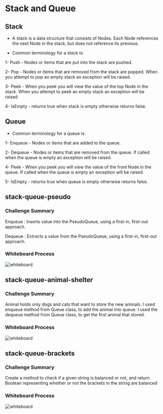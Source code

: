 # Stack and Queue

## Stack 

* A stack is a data structure that consists of Nodes. Each Node references the next Node in the stack, but does not reference its previous.

* Common terminology for a stack is:

1- Push - Nodes or items that are put into the stack are pushed.

2- Pop - Nodes or items that are removed from the stack are popped. When you attempt to pop an empty stack an exception will be raised.

3- Peek - When you peek you will view the value of the top Node in the stack. When you attempt to peek an empty stack an exception will be raised.

4- IsEmpty - returns true when stack is empty otherwise returns false.

## Queue

* Common terminology for a queue is:

1- Enqueue - Nodes or items that are added to the queue.

2- Dequeue - Nodes or items that are removed from the queue. If called when the queue is empty an exception will be raised.

4- Peek - When you peek you will view the value of the front Node in the queue. If called when the queue is empty an exception will be raised.

5- IsEmpty - returns true when queue is empty otherwise returns false.

## stack-queue-pseudo

### Challenge Summary

Enqueue : Inserts value into the PseudoQueue, using a first-in, first-out approach.

Dequeue : Extracts a value from the PseudoQueue, using a first-in, first-out approach.


### Whiteboard Process

![whiteboard](https://am3pap003files.storage.live.com/y4m-NdHmjUo-lyFKIkn_J_4LKj-1IPhQuRw-V7teNvG07Z4w-nMWJlZuYWSuk9yxGAp2-qvxhbkq0l0DbyGiGC3FuT2V1hCo3-uGNq-hFuMXeiQJVF2EqPDl15jTZRW2NBo6khxnvrUwOq8KgZH__cJ0NDIrLDL3bwMWgzHvgwfLVfzt56XpYaNl9rTTUmOfapJ6K1HfUVERTKi1eUGXkaD2Q/2021-07-11%20%283%29.png?psid=1&width=1609&height=679)

## stack-queue-animal-shelter

### Challenge Summary

Animal  holds only dogs and cats that want to store the new animals.
I used enqueue method from Queue class, to add the animal into queue.
I used the dequeue method from Queue class, to get the first animal that stored.


### Whiteboard Process

![whiteboard](https://am3pap003files.storage.live.com/y4mvCst5Mtt60Ev6q6e-tQraQcwjPGYu4o9Hts4tjjfEGBEsPBV53p4-oAxbKVE9cP9LRC_dvK2x1xExOwATXfsRAauc5GfRwLU_JCerAsY0n4dAWhSJTzFtSztETZ807AhIAFy17Wr1FU3y3M0Bx9xDmSfMecpVZpwyVoIzXxwwTmJqJjfnqwD7QIy_iD_gesowhGIVhkcQIevSC3VuXeY9w/challenge%2012.png?psid=1&width=1623&height=639)

## stack-queue-brackets

### Challenge Summary

Create a method to check if a given string is balanced or not, and return Boolean representing whether or not the brackets in the string are balanced


### Whiteboard Process

![whiteboard](https://am3pap003files.storage.live.com/y4mh7p2WiHbXXelGQ2-ws8nXDuI7dadrYUKYvJR8sfr2u9UiMHLxv45q_eGRmBNgecTKpgSMurTt_mAA9XNx9Tvid-Eg9rqPssIaJVrQyTO-blfwg4bCkd2Xevsqv5hw05zgRc4yRalQNcMfO6YJb2dlSD9b-aOjMrfwcldOpHGvVf2lL0qHQbFLXhp06dE0wHGeTjRDkV3RHjbRLD5a9rSnA/cc%2013.png?psid=1&width=1272&height=676)


